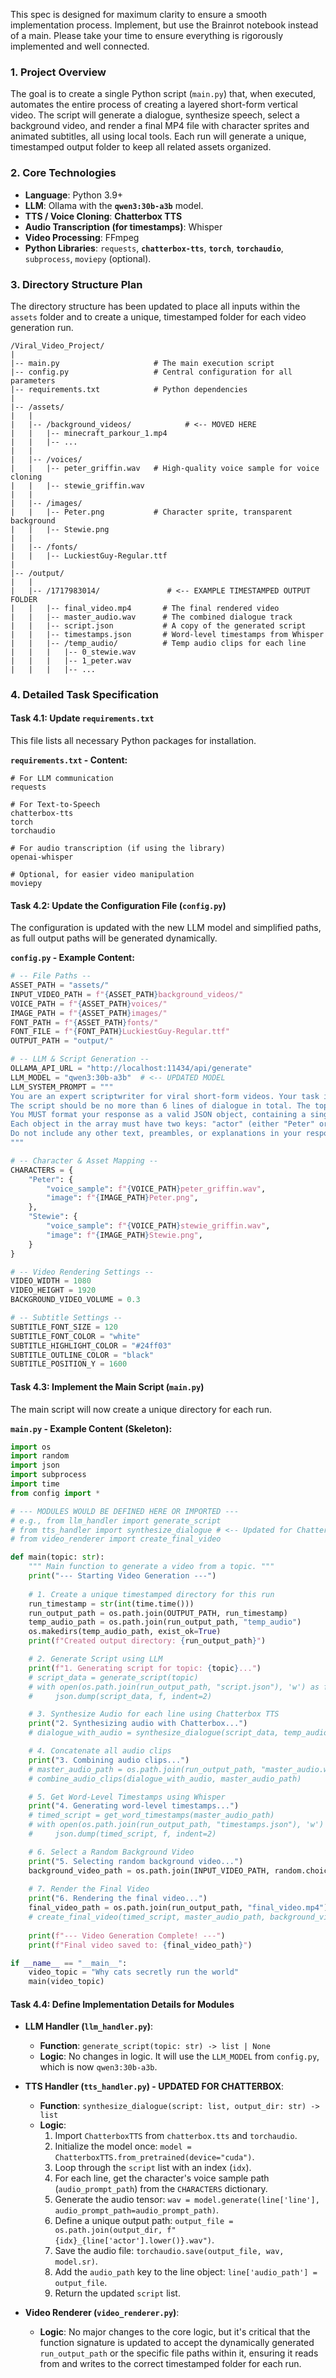 This spec is designed for maximum clarity to ensure a smooth implementation process. Implement, but use the Brainrot notebook instead of a main. Please take your time to ensure everything is rigorously implemented and well connected.

### **1. Project Overview**

The goal is to create a single Python script (`main.py`) that, when executed, automates the entire process of creating a layered short-form vertical video. The script will generate a dialogue, synthesize speech, select a background video, and render a final MP4 file with character sprites and animated subtitles, all using local tools. Each run will generate a unique, timestamped output folder to keep all related assets organized.

### **2. Core Technologies**

* **Language**: Python 3.9+
* **LLM**: Ollama with the **`qwen3:30b-a3b`** model.
* **TTS / Voice Cloning**: **Chatterbox TTS**
* **Audio Transcription (for timestamps)**: Whisper
* **Video Processing**: FFmpeg
* **Python Libraries**: `requests`, **`chatterbox-tts`**, **`torch`**, **`torchaudio`**, `subprocess`, `moviepy` (optional).

### **3. Directory Structure Plan**

The directory structure has been updated to place all inputs within the `assets` folder and to create a unique, timestamped folder for each video generation run.

```
/Viral_Video_Project/
|
|-- main.py                     # The main execution script
|-- config.py                   # Central configuration for all parameters
|-- requirements.txt            # Python dependencies
|
|-- /assets/
|   |
|   |-- /background_videos/            # <-- MOVED HERE
|   |   |-- minecraft_parkour_1.mp4
|   |   |-- ...
|   |
|   |-- /voices/
|   |   |-- peter_griffin.wav   # High-quality voice sample for voice cloning
|   |   |-- stewie_griffin.wav
|   |
|   |-- /images/
|   |   |-- Peter.png           # Character sprite, transparent background
|   |   |-- Stewie.png
|   |
|   |-- /fonts/
|   |   |-- LuckiestGuy-Regular.ttf
|
|-- /output/
|   |
|   |-- /1717983014/               # <-- EXAMPLE TIMESTAMPED OUTPUT FOLDER
|   |   |-- final_video.mp4       # The final rendered video
|   |   |-- master_audio.wav      # The combined dialogue track
|   |   |-- script.json           # A copy of the generated script
|   |   |-- timestamps.json       # Word-level timestamps from Whisper
|   |   |-- /temp_audio/          # Temp audio clips for each line
|   |   |   |-- 0_stewie.wav
|   |   |   |-- 1_peter.wav
|   |   |   |-- ...
```

### **4. Detailed Task Specification**

#### **Task 4.1: Update `requirements.txt`**

This file lists all necessary Python packages for installation.

**`requirements.txt` - Content:**
```
# For LLM communication
requests

# For Text-to-Speech
chatterbox-tts
torch
torchaudio

# For audio transcription (if using the library)
openai-whisper

# Optional, for easier video manipulation
moviepy
```

#### **Task 4.2: Update the Configuration File (`config.py`)**

The configuration is updated with the new LLM model and simplified paths, as full output paths will be generated dynamically.

**`config.py` - Example Content:**
```python
# -- File Paths --
ASSET_PATH = "assets/"
INPUT_VIDEO_PATH = f"{ASSET_PATH}background_videos/"
VOICE_PATH = f"{ASSET_PATH}voices/"
IMAGE_PATH = f"{ASSET_PATH}images/"
FONT_PATH = f"{ASSET_PATH}fonts/"
FONT_FILE = f"{FONT_PATH}LuckiestGuy-Regular.ttf"
OUTPUT_PATH = "output/"

# -- LLM & Script Generation --
OLLAMA_API_URL = "http://localhost:11434/api/generate"
LLM_MODEL = "qwen3:30b-a3b"  # <-- UPDATED MODEL
LLM_SYSTEM_PROMPT = """
You are an expert scriptwriter for viral short-form videos. Your task is to write a short, funny, and engaging conversation between Peter Griffin and Stewie Griffin.
The script should be no more than 6 lines of dialogue in total. The topic of the conversation will be provided by the user.
You MUST format your response as a valid JSON object, containing a single key "script" which is an array of objects.
Each object in the array must have two keys: "actor" (either "Peter" or "Stewie") and "line" (the character's dialogue).
Do not include any other text, preambles, or explanations in your response.
"""

# -- Character & Asset Mapping --
CHARACTERS = {
    "Peter": {
        "voice_sample": f"{VOICE_PATH}peter_griffin.wav",
        "image": f"{IMAGE_PATH}Peter.png",
    },
    "Stewie": {
        "voice_sample": f"{VOICE_PATH}stewie_griffin.wav",
        "image": f"{IMAGE_PATH}Stewie.png",
    }
}

# -- Video Rendering Settings --
VIDEO_WIDTH = 1080
VIDEO_HEIGHT = 1920
BACKGROUND_VIDEO_VOLUME = 0.3

# -- Subtitle Settings --
SUBTITLE_FONT_SIZE = 120
SUBTITLE_FONT_COLOR = "white"
SUBTITLE_HIGHLIGHT_COLOR = "#24ff03"
SUBTITLE_OUTLINE_COLOR = "black"
SUBTITLE_POSITION_Y = 1600
```

#### **Task 4.3: Implement the Main Script (`main.py`)**

The main script will now create a unique directory for each run.

**`main.py` - Example Content (Skeleton):**
```python
import os
import random
import json
import subprocess
import time
from config import *

# --- MODULES WOULD BE DEFINED HERE OR IMPORTED ---
# e.g., from llm_handler import generate_script
# from tts_handler import synthesize_dialogue # <-- Updated for Chatterbox
# from video_renderer import create_final_video

def main(topic: str):
    """ Main function to generate a video from a topic. """
    print("--- Starting Video Generation ---")
    
    # 1. Create a unique timestamped directory for this run
    run_timestamp = str(int(time.time()))
    run_output_path = os.path.join(OUTPUT_PATH, run_timestamp)
    temp_audio_path = os.path.join(run_output_path, "temp_audio")
    os.makedirs(temp_audio_path, exist_ok=True)
    print(f"Created output directory: {run_output_path}")

    # 2. Generate Script using LLM
    print(f"1. Generating script for topic: {topic}...")
    # script_data = generate_script(topic)
    # with open(os.path.join(run_output_path, "script.json"), 'w') as f:
    #     json.dump(script_data, f, indent=2)

    # 3. Synthesize Audio for each line using Chatterbox TTS
    print("2. Synthesizing audio with Chatterbox...")
    # dialogue_with_audio = synthesize_dialogue(script_data, temp_audio_path)

    # 4. Concatenate all audio clips
    print("3. Combining audio clips...")
    # master_audio_path = os.path.join(run_output_path, "master_audio.wav")
    # combine_audio_clips(dialogue_with_audio, master_audio_path)

    # 5. Get Word-Level Timestamps using Whisper
    print("4. Generating word-level timestamps...")
    # timed_script = get_word_timestamps(master_audio_path)
    # with open(os.path.join(run_output_path, "timestamps.json"), 'w') as f:
    #     json.dump(timed_script, f, indent=2)

    # 6. Select a Random Background Video
    print("5. Selecting random background video...")
    background_video_path = os.path.join(INPUT_VIDEO_PATH, random.choice(os.listdir(INPUT_VIDEO_PATH)))
    
    # 7. Render the Final Video
    print("6. Rendering the final video...")
    final_video_path = os.path.join(run_output_path, "final_video.mp4")
    # create_final_video(timed_script, master_audio_path, background_video_path, final_video_path)
    
    print(f"--- Video Generation Complete! ---")
    print(f"Final video saved to: {final_video_path}")

if __name__ == "__main__":
    video_topic = "Why cats secretly run the world"
    main(video_topic)
```

#### **Task 4.4: Define Implementation Details for Modules**

* **LLM Handler (`llm_handler.py`)**:
    * **Function**: `generate_script(topic: str) -> list | None`
    * **Logic**: No changes in logic. It will use the `LLM_MODEL` from `config.py`, which is now `qwen3:30b-a3b`.

* **TTS Handler (`tts_handler.py`) - UPDATED FOR CHATTERBOX**:
    * **Function**: `synthesize_dialogue(script: list, output_dir: str) -> list`
    * **Logic**:
        1.  Import `ChatterboxTTS` from `chatterbox.tts` and `torchaudio`.
        2.  Initialize the model once: `model = ChatterboxTTS.from_pretrained(device="cuda")`.
        3.  Loop through the `script` list with an index (`idx`).
        4.  For each line, get the character's voice sample path (`audio_prompt_path`) from the `CHARACTERS` dictionary.
        5.  Generate the audio tensor: `wav = model.generate(line['line'], audio_prompt_path=audio_prompt_path)`.
        6.  Define a unique output path: `output_file = os.path.join(output_dir, f"{idx}_{line['actor'].lower()}.wav")`.
        7.  Save the audio file: `torchaudio.save(output_file, wav, model.sr)`.
        8.  Add the `audio_path` key to the line object: `line['audio_path'] = output_file`.
        9.  Return the updated `script` list.

* **Video Renderer (`video_renderer.py`)**:
    * **Logic**: No major changes to the core logic, but it's critical that the function signature is updated to accept the dynamically generated `run_output_path` or the specific file paths within it, ensuring it reads from and writes to the correct timestamped folder for each run.